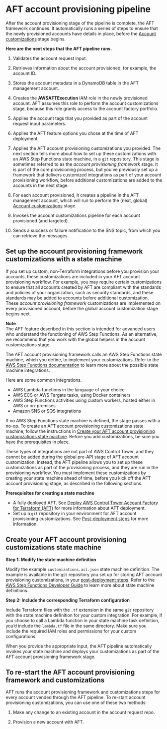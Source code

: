 # AFT account provisioning pipeline<a name="aft-provisioning-framework"></a>

After the account provisioning stage of the pipeline is complete, the AFT framework continues\. It automatically runs a series of steps to ensure that the newly provisioned accounts have details in place, before the [Account customizations](aft-account-customization-options.md) stage begins\.

**Here are the next steps that the AFT pipeline runs\.**

1. Validates the account request input\.

1. Retrieves information about the account provisioned, for example, the account ID\.

1. Stores the account metadata in a DynamoDB table in the AFT management account\.

1. Creates the **AWSAFTExecution** IAM role in the newly provisioned account\. AFT assumes this role to perform the account customizations stage, because this role grants access to the account factory portfolio\. 

1. Applies the account tags that you provided as part of the account request input parameters\.

1. Applies the AFT feature options you chose at the time of AFT deployment\.

1. Applies the AFT account provisioning customizations you provided\. The next section tells more about how to set up these customizations with an AWS Step Functions state machine, in a `git` repository\. This stage is sometimes referred to as the *account provisioning framework* stage\. It is part of the core provisioning process, but you've previously set up a framework that delivers customized integrations as part of your account provisioning workflow, before additional customizations are added to the accounts in the next stage\.

1. For each account provisioned, it creates a pipeline in the AFT management account, which will run to perform the \(next, global\) [Account customizations](aft-account-customization-options.md) stage\.

1. Invokes the account customizations pipeline for each account provisioned \(and targeted\)\.

1. Sends a success or failure notification to the SNS topic, from which you can retrieve the messages\.

## Set up the account provisioning framework customizations with a state machine<a name="aft-customizations"></a>

If you set up custom, non\-Terraform integrations before you provision your accounts, these customizations are included in your AFT account provisioning workflow\. For example, you may require certain customizations to ensure that all accounts created by AFT are compliant with the standards and policies of your organization, such as security standards, and these standards may be added to accounts before additional customization\. These *account provisioning framework* customizations are implemented on every provisioned account, before the global account customization stage begins next\.

**Note**  
The AFT feature described in this section is intended for advanced users who understand the functioning of AWS Step Functions\. As an alternative, we recommend that you work with the global helpers in the account customizations stage\.

The AFT account provisioning framework calls an AWS Step Functions state machine, which you define, to implement your customizations\. Refer to the [AWS Step Functions documentation](https://docs.aws.amazon.com/step-functions/latest/dg/welcome.html) to learn more about the possible state machine integrations\.

Here are some common integrations\.
+ AWS Lambda functions in the language of your choice
+ AWS ECS or AWS Fargate tasks, using Docker containers
+ AWS Step Functions activities using custom workers, hosted either in AWS or on\-premises
+ Amazon SNS or SQS integrations

If no AWS Step Functions state machine is defined, the stage passes with a no\-op\. To create an AFT account provisioning customizations state machine, follow the instructions in [Create your AFT account provisioning customizations state machine](#aft-create-customizations)\. Before you add customizations, be sure you have the prerequisites in place\.

These types of integrations are not part of AWS Control Tower, and they cannot be added during the global pre\-API stage of AFT account customization\. Instead, the AFT pipeline allows you to set up these customizations as part of the provisioning process, and they are run in the provisioning workflow\. You must implement these customizations by creating your state machine ahead of time, before you kick off the AFT account provisioning stage, as described in the following sections\. 

**Prerequisites for creating a state machine**
+ A fully deployed AFT\. See [Deploy AWS Control Tower Account Factory for Terraform \(AFT\)](aft-getting-started.md) for more information about AFT deployment\.
+ Set up a `git` repository in your environment for AFT account provisioning customizations\. See [Post\-deployment steps](aft-post-deployment.md) for more information\.

## Create your AFT account provisioning customizations state machine<a name="aft-create-customizations"></a>

**Step 1: Modify the state machine definition**

Modify the example `customizations.asl.json` state machine definition\. The example is available in the `git` repository you set up for storing AFT account provisioning customizations, in your [post\-deployment steps](https://docs.aws.amazon.com/controltower/latest/userguide/aft-post-deployment.html)\. Refer to the [AWS Step Functions Developer Guide](https://docs.aws.amazon.com/step-functions/latest/dg/welcome.html) to learn more about state machine definitions\.

**Step 2: Include the corresponding Terraform configuration**

Include Terraform files with the `.tf` extension in the same `git` repository with the state machine definition for your custom integration\. For example, if you choose to call a Lambda function in your state machine task definition, you’d include the `lambda.tf` file in the same directory\. Make sure you include the required IAM roles and permissions for your custom configurations\.

When you provide the appropriate input, the AFT pipeline automatically invokes your state machine and deploys your customizations as part of the AFT account provisioning framework stage\. 

## To re\-start the AFT account provisioning framework and customizations<a name="aft-provisioining-considerations"></a>

AFT runs the account provisioning framework and customizations steps for every account vended through the AFT pipeline\. To re\-start account provisioning customizations, you can use one of these two methods:

1. Make any change to an existing account in the account request repo\.

1. Provision a new account with AFT\.